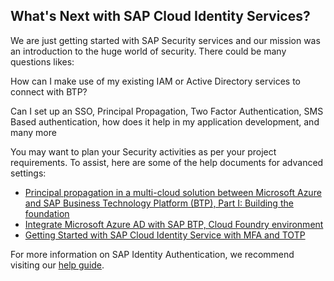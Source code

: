 ## What's Next with SAP Cloud Identity Services? 

We are just getting started with SAP Security services and our mission was an introduction to the huge world of security. There could be many questions likes: 

How can I make use of my existing IAM or Active Directory services to connect with BTP? 

Can I set up an SSO, Principal Propagation, Two Factor Authentication, SMS Based authentication, how does it help in my application development, and many more  

You may want to plan your Security activities as per your project requirements. To assist, here are some of the help documents for advanced settings: 

- [Principal propagation in a multi-cloud solution between Microsoft Azure and SAP Business Technology Platform (BTP), Part I: Building the foundation](https://blogs.sap.com/2020/07/17/principal-propagation-in-a-multi-cloud-solution-between-microsoft-azure-and-sap-cloud-platform-scp/) 
- [Integrate Microsoft Azure AD with SAP BTP, Cloud Foundry environment](https://developers.sap.com/tutorials/cp-azure-ad-saml.html) 
- [Getting Started with SAP Cloud Identity Service with MFA and TOTP](https://blogs.sap.com/2022/12/13/getting-started-with-sap-cloud-identity-service-with-mfa-and-totp/) 

For more information on SAP Identity Authentication, we recommend visiting our [help guide](https://help.sap.com/docs/identity-authentication/identity-authentication/openid-connect). 
